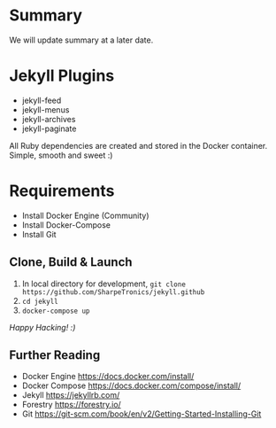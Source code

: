 # Summary
We will update summary at a later date.

# Jekyll Plugins
  - jekyll-feed
  - jekyll-menus
  - jekyll-archives
  - jekyll-paginate

All Ruby dependencies are created and stored in the Docker container. Simple, smooth and sweet :)
# Requirements
* Install Docker Engine (Community)
* Install Docker-Compose
* Install Git

## Clone, Build & Launch
1. In local directory for development, ```git clone https://github.com/SharpeTronics/jekyll.github```
2. ```cd jekyll```
3. ```docker-compose up```

*Happy Hacking! :)*

## Further Reading
* Docker Engine https://docs.docker.com/install/
* Docker Compose https://docs.docker.com/compose/install/
* Jekyll https://jekyllrb.com/
* Forestry https://forestry.io/
* Git https://git-scm.com/book/en/v2/Getting-Started-Installing-Git
